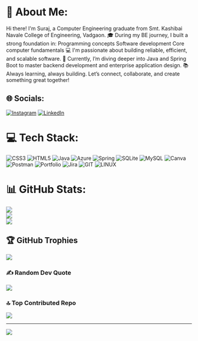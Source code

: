 # 💫 About Me:
Hi there! I'm Suraj, a Computer Engineering graduate from Smt. Kashibai Navale College of Engineering, Vadgaon. 🎓 During my BE journey, I built a strong foundation in: Programming concepts Software development Core computer fundamentals 💻 I'm passionate about building reliable, efficient, and scalable software. 🚀 Currently, I’m diving deeper into Java and Spring Boot to master backend development and enterprise application design. 📚 Always learning, always building. Let’s connect, collaborate, and create something great together!


## 🌐 Socials:
[![Instagram](https://img.shields.io/badge/Instagram-%23E4405F.svg?logo=Instagram&logoColor=white)](https://instagram.com/surajkhamkar_30_5) [![LinkedIn](https://img.shields.io/badge/LinkedIn-%230077B5.svg?logo=linkedin&logoColor=white)](https://linkedin.com/in/suraj-khamkar) 

# 💻 Tech Stack:
![CSS3](https://img.shields.io/badge/css3-%231572B6.svg?style=for-the-badge&logo=css3&logoColor=white) ![HTML5](https://img.shields.io/badge/html5-%23E34F26.svg?style=for-the-badge&logo=html5&logoColor=white) ![Java](https://img.shields.io/badge/java-%23ED8B00.svg?style=for-the-badge&logo=openjdk&logoColor=white) ![Azure](https://img.shields.io/badge/azure-%230072C6.svg?style=for-the-badge&logo=microsoftazure&logoColor=white) ![Spring](https://img.shields.io/badge/spring-%236DB33F.svg?style=for-the-badge&logo=spring&logoColor=white) ![SQLite](https://img.shields.io/badge/sqlite-%2307405e.svg?style=for-the-badge&logo=sqlite&logoColor=white) ![MySQL](https://img.shields.io/badge/mysql-4479A1.svg?style=for-the-badge&logo=mysql&logoColor=white) ![Canva](https://img.shields.io/badge/Canva-%2300C4CC.svg?style=for-the-badge&logo=Canva&logoColor=white) ![Postman](https://img.shields.io/badge/Postman-FF6C37?style=for-the-badge&logo=postman&logoColor=white) ![Portfolio](https://img.shields.io/badge/Portfolio-%23000000.svg?style=for-the-badge&logo=firefox&logoColor=#FF7139) ![Jira](https://img.shields.io/badge/jira-%230A0FFF.svg?style=for-the-badge&logo=jira&logoColor=white) ![GIT](https://img.shields.io/badge/Git-fc6d26?style=for-the-badge&logo=git&logoColor=white) ![LINUX](https://img.shields.io/badge/Linux-FCC624?style=for-the-badge&logo=linux&logoColor=black)
# 📊 GitHub Stats:
![](https://github-readme-stats.vercel.app/api?username=surajkhamkar06&theme=default&hide_border=false&include_all_commits=true&count_private=true)<br/>
![](https://nirzak-streak-stats.vercel.app/?user=surajkhamkar06&theme=default&hide_border=false)<br/>
![](https://github-readme-stats.vercel.app/api/top-langs/?username=surajkhamkar06&theme=default&hide_border=false&include_all_commits=true&count_private=true&layout=compact)

## 🏆 GitHub Trophies
![](https://github-profile-trophy.vercel.app/?username=surajkhamkar06&theme=dark&no-frame=false&no-bg=true&margin-w=4)

### ✍️ Random Dev Quote
![](https://quotes-github-readme.vercel.app/api?type=horizontal&theme=radical)

### 🔝 Top Contributed Repo
![](https://github-contributor-stats.vercel.app/api?username=surajkhamkar06&limit=5&theme=default&combine_all_yearly_contributions=true)

---
[![](https://visitcount.itsvg.in/api?id=surajkhamkar06&icon=0&color=0)](https://visitcount.itsvg.in)

<!-- Proudly created with GPRM ( https://gprm.itsvg.in ) -->
